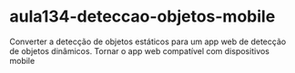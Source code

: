 # aula134-deteccao-objetos-mobile
Converter a detecção de objetos estáticos para um app web de detecção de objetos dinâmicos. Tornar o app web compatível com dispositivos mobile
